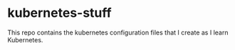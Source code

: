 # kubernetes-stuff

This repo contains the kubernetes configuration files that I create as I learn Kubernetes.